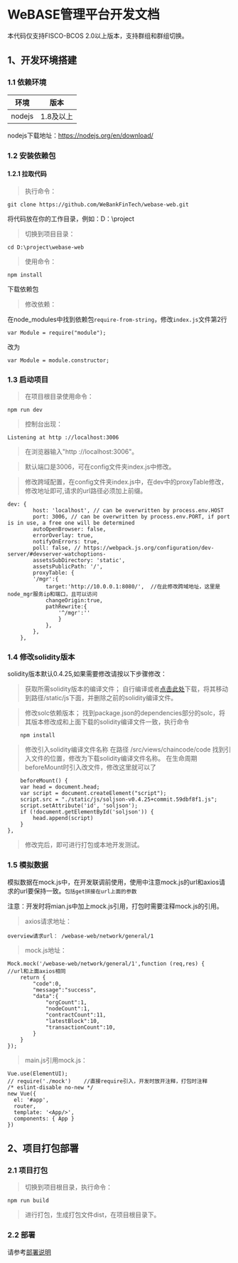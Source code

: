 # WeBASE管理平台开发文档

本代码仅支持FISCO-BCOS 2.0以上版本，支持群组和群组切换。


## 1、开发环境搭建

### 1.1 依赖环境

| 环境     | 版本              |
| ------   | ---------------  |
| nodejs   | 1.8及以上         |

nodejs下载地址：https://nodejs.org/en/download/

### 1.2 安装依赖包

#### 1.2.1 拉取代码

> 执行命令：

    git clone https://github.com/WeBankFinTech/webase-web.git

将代码放在你的工作目录，例如：D：\project

> 切换到项目目录：

    cd D:\project\webase-web

> 使用命令：

    npm install

下载依赖包

> 修改依赖：

   在node_modules中找到依赖包`require-from-string`，修改`index.js`文件第2行
   
   	var Module = require("module");

   改为
   
   	var Module = module.constructor;


### 1.3 启动项目

> 在项目根目录使用命令：

    npm run dev

> 控制台出现：

    Listening at http ://localhost:3006

> 在浏览器输入"http ://localhost:3006"。

> 默认端口是3006，可在config文件夹index.js中修改。

> 修改跨域配置，在config文件夹index.js中，在dev中的proxyTable修改，修改地址即可,请求的url路径必须加上前缀。

    dev: {
            host: 'localhost', // can be overwritten by process.env.HOST
            port: 3006, // can be overwritten by process.env.PORT, if port is in use, a free one will be determined
            autoOpenBrowser: false,
            errorOverlay: true,
            notifyOnErrors: true,
            poll: false, // https://webpack.js.org/configuration/dev-server/#devserver-watchoptions-
            assetsSubDirectory: 'static',
            assetsPublicPath: '/',
            proxyTable: {
            '/mgr':{
                target:'http://10.0.0.1:8080/',  //在此修改跨域地址，这里是node_mgr服务ip和端口，且可以访问
                changeOrigin:true,
                pathRewrite:{
                    '^/mgr':''
                    }
                },
            },
        },

### 1.4  修改solidity版本

solidity版本默认0.4.25,如果需要修改请按以下步骤修改：

> 获取所需solidity版本的编译文件；
    自行编译或者[点击此处](https://github.com/ethereum/solc-bin)下载，将其移动到路径/static/js下面，并删除之前的solidity编译文件。

> 修改solc依赖版本；
    找到package.json的dependencies部分的solc，将其版本修改成和上面下载的solidity编译文件一致，执行命令

        npm install

> 修改引入solidity编译文件名称
    在路径 /src/views/chaincode/code   找到引入文件的位置，修改为下载solidity编译文件名称。
    在生命周期beforeMount时引入改文件，修改这里就可以了

        beforeMount() {
        var head = document.head;
        var script = document.createElement("script");
        script.src = "./static/js/soljson-v0.4.25+commit.59dbf8f1.js";
        script.setAttribute('id', 'soljson');
        if (!document.getElementById('soljson')) {
            head.append(script)
        }
    },

> 修改完后，即可进行打包或本地开发测试。


### 1.5 模拟数据

模拟数据在mock.js中，在开发联调前使用，使用中注意mock.js的url和axios请求的url要保持一致。`包括get拼接在url上面的参数`

注意：开发时将mian.js中加上mock.js引用，打包时需要注释mock.js的引用。

> axios请求地址：

    overview请求url： /webase-web/network/general/1

> mock.js地址：

    Mock.mock('/webase-web/network/general/1',function (req,res) {     //url和上面axios相同
        return {
            "code":0,
            "message":"success",
            "data":{
                "orgCount":1,
                "nodeCount":1,
                "contractCount":11,
                "latestBlock":10,
                "transactionCount":10,
            }
        }
    });

> main.js引用mock.js：

    Vue.use(ElementUI);
    // require('./mock')    //直接require引入，开发时放开注释，打包时注释
    /* eslint-disable no-new */
    new Vue({
      el: '#app',
      router,
      template: '<App/>',
      components: { App }
    })


## 2、项目打包部署

### 2.1 项目打包

> 切换到项目根目录，执行命令：

    npm run build

> 进行打包，生成打包文件dist，在项目根目录下。

### 2.2 部署

请参考[部署说明](https://webase-web.readthedocs.io/en/latest/docs/WeBASE-Web/install.html)
